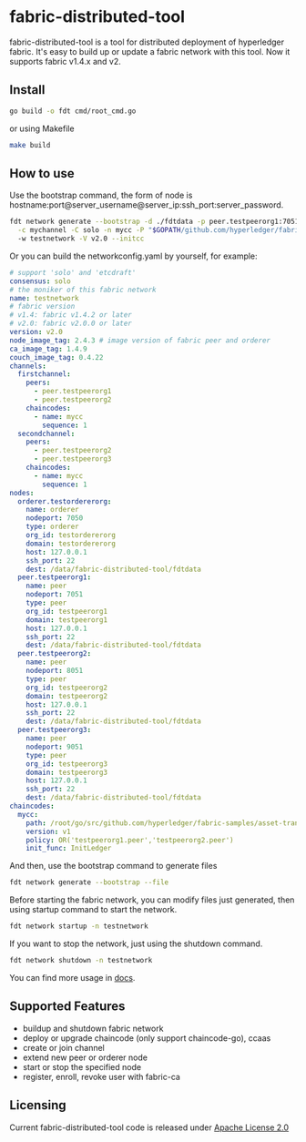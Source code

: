 # fabric-distributed-tool
fabric-distributed-tool is a tool for distributed deployment of hyperledger fabric. It's easy to build up or update a fabric network with this tool. Now it supports fabric v1.4.x and v2.
## Install
~~~bash
go build -o fdt cmd/root_cmd.go
~~~
or using Makefile
~~~bash
make build
~~~
## How to use
Use the bootstrap command, the form of node is hostname:port@server_username@server_ip:ssh_port:server_password.
~~~bash
fdt network generate --bootstrap -d ./fdtdata -p peer.testpeerorg1:7051@@127.0.0.1:22: -p peer.testpeerorg2:8051@@127.0.0.1:22: -o orderer.testordererorg:7050@@127.0.0.1:22: \
  -c mychannel -C solo -n mycc -P "$GOPATH/github.com/hyperledger/fabric-samples/chaincode/fabcar/go" -v v1 -r "OR('testpeerorg1.peer','testpeerorg2.peer')" -f "InitLedger" \ 
  -w testnetwork -V v2.0 --initcc
~~~
Or you can build the networkconfig.yaml by yourself, for example:
~~~yaml
# support 'solo' and 'etcdraft'
consensus: solo
# the moniker of this fabric network
name: testnetwork
# fabric version
# v1.4: fabric v1.4.2 or later
# v2.0: fabric v2.0.0 or later
version: v2.0
node_image_tag: 2.4.3 # image version of fabric peer and orderer
ca_image_tag: 1.4.9
couch_image_tag: 0.4.22
channels:
  firstchannel:
    peers:
      - peer.testpeerorg1
      - peer.testpeerorg2
    chaincodes:
      - name: mycc
        sequence: 1
  secondchannel:
    peers:
      - peer.testpeerorg2
      - peer.testpeerorg3
    chaincodes:
      - name: mycc
        sequence: 1
nodes:
  orderer.testordererorg:
    name: orderer
    nodeport: 7050
    type: orderer
    org_id: testordererorg
    domain: testordererorg
    host: 127.0.0.1
    ssh_port: 22
    dest: /data/fabric-distributed-tool/fdtdata
  peer.testpeerorg1:
    name: peer
    nodeport: 7051
    type: peer
    org_id: testpeerorg1
    domain: testpeerorg1
    host: 127.0.0.1
    ssh_port: 22
    dest: /data/fabric-distributed-tool/fdtdata
  peer.testpeerorg2:
    name: peer
    nodeport: 8051
    type: peer
    org_id: testpeerorg2
    domain: testpeerorg2
    host: 127.0.0.1
    ssh_port: 22
    dest: /data/fabric-distributed-tool/fdtdata
  peer.testpeerorg3:
    name: peer
    nodeport: 9051
    type: peer
    org_id: testpeerorg3
    domain: testpeerorg3
    host: 127.0.0.1
    ssh_port: 22
    dest: /data/fabric-distributed-tool/fdtdata
chaincodes:
  mycc:
    path: /root/go/src/github.com/hyperledger/fabric-samples/asset-transfer-basic/chaincode-go
    version: v1
    policy: OR('testpeerorg1.peer','testpeerorg2.peer')
    init_func: InitLedger
~~~
And then, use the bootstrap command to generate files
~~~bash
fdt network generate --bootstrap --file
~~~
Before starting the fabric network, you can modify files just generated, then using startup command to start the network.
~~~bash
fdt network startup -n testnetwork
~~~
If you want to stop the network, just using the shutdown command.
~~~bash
fdt network shutdown -n testnetwork
~~~
You can find more usage in [docs](https://github.com/wjbbig/fabric-distributed-tool/blob/master/docs).

## Supported Features
* buildup and shutdown fabric network
* deploy or upgrade chaincode (only support chaincode-go), ccaas
* create or join channel
* extend new peer or orderer node
* start or stop the specified node
* register, enroll, revoke user with fabric-ca

## Licensing
Current fabric-distributed-tool code is released under [Apache License 2.0]( http://www.apache.org/licenses/)
